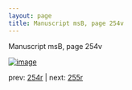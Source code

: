 ```yaml
---
layout: page
title: Manuscript msB, page 254v
---
```


Manuscript msB, page 254v

[![image](http://www.homermultitext.org/iipsrv?OBJ=IIP,1.0&FIF=/project/homer/pyramidal/deepzoom/hmt/vbbifolio/pending/vb_254v_255r.tif&WID=100&CVT=JPEG)](http://www.homermultitext.org/ict2/?urn=urn:cite2:hmt:vbbifolio.pending:vb_254v_255r)

prev:  [254r](../254r) | next:  [255r](../255r)

